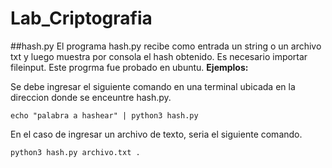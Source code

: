 # Lab_Criptografia
##hash.py
El programa hash.py recibe como entrada un string o un archivo txt y luego muestra por consola el hash obtenido. Es necesario importar fileinput.
Este progrma fue probado en ubuntu.
**Ejemplos:**

Se debe ingresar el siguiente comando en una terminal ubicada en la direccion donde se enceuntre hash.py.

``echo "palabra a hashear" | python3 hash.py``

En el caso de ingresar un archivo de texto, seria el siguiente comando.

``python3 hash.py archivo.txt . ``
